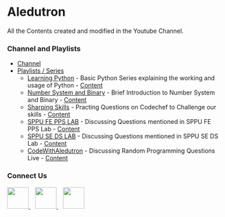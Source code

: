 # Aledutron

All the Contents created and modified in the Youtube Channel.

### Channel and Playlists
- [Channel](https://www.youtube.com/channel/UCqmjz897ENq1ySddSkvtUNg)
- [Playlists / Series](https://www.youtube.com/channel/UCqmjz897ENq1ySddSkvtUNg/playlists)
  - [Learning Python](https://www.youtube.com/watch?v=nSbVhB6XGJQ&list=PLlShVH4JA0ov8rdZyfJM6rZCj3hx7vG3c) -
     Basic Python Series explaining the working and usage of Python - 
      [Content](https://github.com/ganimtron-10/Aledutron/tree/master/Learning%20Python%20Series)
  - [Number System and Binary](https://www.youtube.com/watch?v=-t3RTc1OdyE&list=PLlShVH4JA0otDD2VfPGznlb0ArIeovxR-) -
     Brief Introduction to Number System and Binary - 
     [Content](https://github.com/ganimtron-10/Aledutron/tree/master/Learning%20Python%20Series/Python-YouTube.py#L786)
  - [Sharping Skills](https://www.youtube.com/watch?v=d8UkM4dtfu0&list=PLlShVH4JA0osI8QzFmSY6WviHyOZ3EhR8) -
     Practing Questions on Codechef to Challenge our skills - 
     [Content](https://github.com/ganimtron-10/Aledutron/tree/master/Sharping%20Skills)
  - [SPPU FE PPS LAB](https://www.youtube.com/playlist?list=PLlShVH4JA0osTzddxh-2s1yaigpyp6DRx) -
     Discussing Questions mentioned in SPPU FE PPS Lab - 
     [Content](https://github.com/ganimtron-10/Aledutron/tree/master/FE-PPS-LAB)
  - [SPPU SE DS LAB](https://www.youtube.com/playlist?list=PLlShVH4JA0osUGQB95eJ8h5bTTzJO89vz) -
     Discussing Questions mentioned in SPPU SE DS Lab - 
     [Content](https://github.com/ganimtron-10/Aledutron/tree/master/SE-DSL-LAB)
  - [CodeWithAledutron](https://www.youtube.com/playlist?list=PLlShVH4JA0ouB84QySaQnQWgm59NhDvL4) -
     Discussing Random Programming Questions Live - 
     [Content](https://github.com/ganimtron-10/Aledutron/tree/master/)

### Connect Us
<a href="https://discord.com/invite/6cvkW9Ef3g">
 <img height="50px" src="https://www.vectorlogo.zone/logos/discordapp/discordapp-tile.svg">
</a>
&ensp;
<a href="https://www.linkedin.com/in/praneeth-shetty-6b0892202/">
 <img height="50px" src="https://www.vectorlogo.zone/logos/linkedin/linkedin-tile.svg">
</a>
&ensp;
<a href="https://twitter.com/ganimtron_10">
 <img height="50px" src="https://www.vectorlogo.zone/logos/twitter/twitter-tile.svg">
</a>
